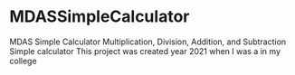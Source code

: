 # MDASSimpleCalculator
MDAS Simple Calculator
Multiplication, Division, Addition, and Subtraction Simple calculator
This project was created year 2021 when I was a in my college

